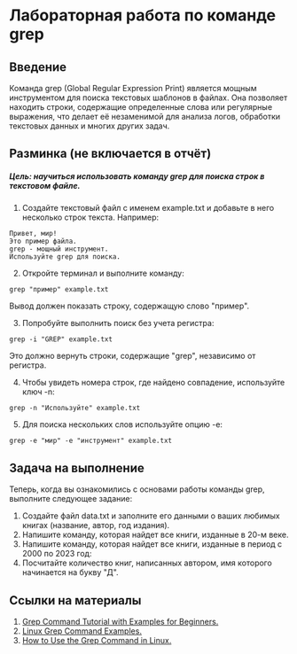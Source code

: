 # Лабораторная работа по команде grep

## Введение

Команда grep (Global Regular Expression Print) является мощным инструментом для поиска текстовых шаблонов в файлах. Она позволяет находить строки, содержащие определенные слова или регулярные выражения, что делает её незаменимой для анализа логов, обработки текстовых данных и многих других задач.

## Разминка (не включается в отчёт)

##### Цель: научиться использовать команду grep для поиска строк в текстовом файле.

1. Создайте текстовый файл с именем example.txt и добавьте в него несколько строк текста. Например:
```
Привет, мир!
Это пример файла.
grep - мощный инструмент.
Используйте grep для поиска.
```

2. Откройте терминал и выполните команду:
```
grep "пример" example.txt
```
Вывод должен показать строку, содержащую слово "пример".

3. Попробуйте выполнить поиск без учета регистра:
```
grep -i "GREP" example.txt
```
Это должно вернуть строки, содержащие "grep", независимо от регистра.

4. Чтобы увидеть номера строк, где найдено совпадение, используйте ключ -n:
```
grep -n "Используйте" example.txt
```

5. Для поиска нескольких слов используйте опцию -e:
```
grep -e "мир" -e "инструмент" example.txt
```
## Задача на выполнение
Теперь, когда вы ознакомились с основами работы команды grep, выполните следующее задание:
1. Создайте файл data.txt и заполните его данными о ваших любимых книгах (название, автор, год издания).
2. Напишите команду, которая найдет все книги, изданные в 20-м веке.
3. Напишите команду, которая найдет все книги, изданные в период с 2000 по 2023 год:
4. Посчитайте количество книг, написанных автором, имя которого начинается на букву "Д".

## Ссылки на материалы
1. [Grep Command Tutorial with Examples for Beginners. ](https://ostechnix.com/the-grep-command-tutorial-with-examples-for-beginners/)
2. [Linux Grep Command Examples. ](https://linuxblog.io/grep-command-in-linux-w-examples/)
3. [How to Use the Grep Command in Linux. ](https://www.hostinger.com/tutorials/grep-command-in-linux)
